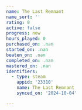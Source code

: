 ```yaml
---
name: The Last Remnant
name_sort: ''
rating: 0
active: false
progress: new
hours_played: 0
purchased_on: .nan
started_on: .nan
beaten_on: .nan
completed_on: .nan
mastered_on: .nan
identifiers:
  - type: steam
    appid: '23310'
    name: The Last Remnant
    synced_on: '2024-10-04'

---
```


